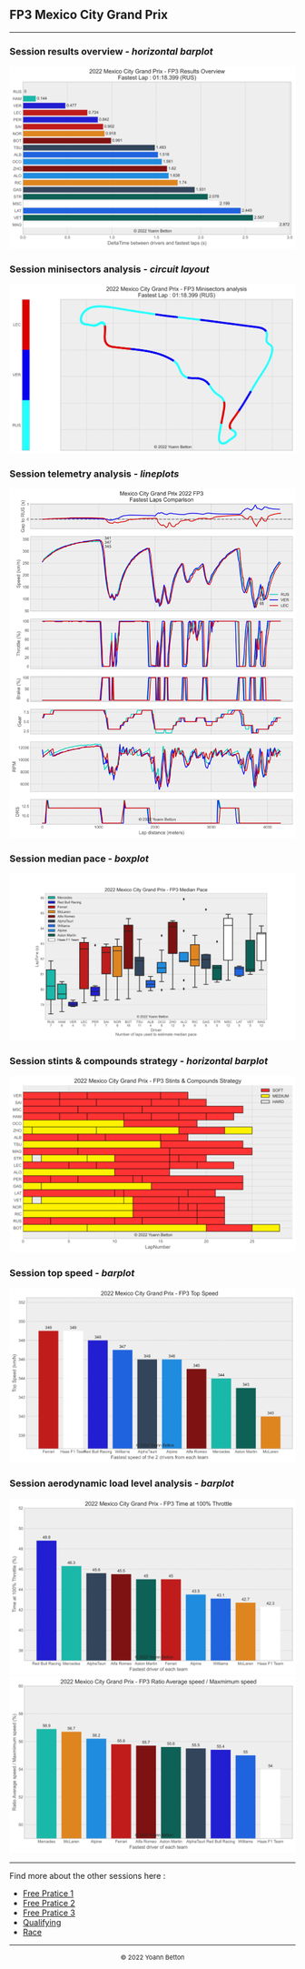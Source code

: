 ## FP3 Mexico City Grand Prix

---

### Session results overview - *horizontal barplot*

<img src="/output/2022-10-30_Mexico_City_Grand_Prix/fp3_results_overview_white.svg?raw=true"/>

### Session minisectors analysis - *circuit layout*

<img src="/output/2022-10-30_Mexico_City_Grand_Prix/fp3_minisectors_analysis_white.svg?raw=true"/>

### Session telemetry analysis - *lineplots*

<img src="/output/2022-10-30_Mexico_City_Grand_Prix/fp3_telemetry_analysis_white.svg?raw=true"/>

### Session median pace - *boxplot*

<img src="/output/2022-10-30_Mexico_City_Grand_Prix/fp3_median_pace_white.svg?raw=true"/>

### Session stints & compounds strategy - *horizontal barplot*

<img src="/output/2022-10-30_Mexico_City_Grand_Prix/fp3_stints_compounds_stategy_white.svg?raw=true"/>

### Session top speed - *barplot*

<img src="/output/2022-10-30_Mexico_City_Grand_Prix/topspeed_fp3_white.svg?raw=true"/>

### Session aerodynamic load level analysis - *barplot*

<img src="/output/2022-10-30_Mexico_City_Grand_Prix/fp3_maximum_throttle_white.svg?raw=true"/>

<img src="/output/2022-10-30_Mexico_City_Grand_Prix/fp3_speed_ratio_white.svg?raw=true"/>

--- 

Find more about the other sessions here :
  - [Free Pratice 1](/page/FP1/2022-10-30_Mexico_City_Grand_Prix)  
  - [Free Pratice 2](/page/FP2/2022-10-30_Mexico_City_Grand_Prix) 
  - [Free Pratice 3](/page/FP3/2022-10-30_Mexico_City_Grand_Prix)
  - [Qualifying](/page/Qualifying/2022-10-30_Mexico_City_Grand_Prix) 
  - [Race](/page/Race/2022-10-30_Mexico_City_Grand_Prix)

---

<div style="text-align: center">
  <p style="font-size:11px">&copy; 2022 Yoann Betton</p>
</div>

<!-- ---

<p style="font-size:11px">Page generated from <a href="https://github.com/yoannbtn/yoannbtn.github.io">github.com/yoannbtn</a>.</p> -->